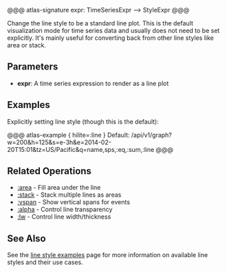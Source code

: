 @@@ atlas-signature
expr: TimeSeriesExpr
-->
StyleExpr
@@@

Change the line style to be a standard line plot. This is the default visualization
mode for time series data and usually does not need to be set explicitly. It's mainly
useful for converting back from other line styles like area or stack.

## Parameters

* **expr**: A time series expression to render as a line plot

## Examples

Explicitly setting line style (though this is the default):

@@@ atlas-example { hilite=:line }
Default: /api/v1/graph?w=200&h=125&s=e-3h&e=2014-02-20T15:01&tz=US/Pacific&q=name,sps,:eq,:sum,:line
@@@

## Related Operations

* [:area](area.md) - Fill area under the line
* [:stack](stack.md) - Stack multiple lines as areas
* [:vspan](vspan.md) - Show vertical spans for events
* [:alpha](alpha.md) - Control line transparency
* [:lw](lw.md) - Control line width/thickness

## See Also

See the [line style examples](../../api/graph/line-styles.md) page for more information
on available line styles and their use cases.
